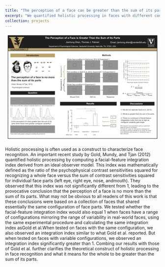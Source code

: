 ```yaml
---
title: "The perception of a face can be greater than the sum of its parts"
excerpt: "We quantified holistic processing in faces with different configural information, used R and Matlab.<br/><img src='/images/APCVposter.jpg'>"
collection: projects
---
```


<img src='/images/APCVposter.jpg'>

Holistic processing is often used as a construct to characterize face recognition. An important recent study by Gold, Mundy, and Tjan (2012) quantified holistic processing by computing a facial-feature integration index derived from an ideal observer model. This index was mathematically defined as the ratio of the psychophysical contrast sensitivities squared for recognizing a whole face versus the sum of contrast sensitivities squared for individual face parts (left eye, right eye, nose, andmouth). They observed that this index was not significantly different from 1, leading to the provocative conclusion that the perception of a face is no more than the sum of its parts. What may not be obvious to all readers of this work is that these conclusions were based on a collection of faces that shared essentially the same configuration of face parts. We tested whether the facial-feature integration index would also equal 1 when faces have a range of configurations mirroring the range of variability in real-world faces, using the same experimental procedure and calculating the same integration index asGold et al.When tested on faces with the same configuration, we also observed an integration index similar to what Gold et al. reported. But when tested on faces with variable configurations, we observed an integration index significantly greater than 1. Combing our results with those of Gold et al. further clarifies the theoretical construct of holistic processing in face recognition and what it means for the whole to be greater than the sum of its parts.
